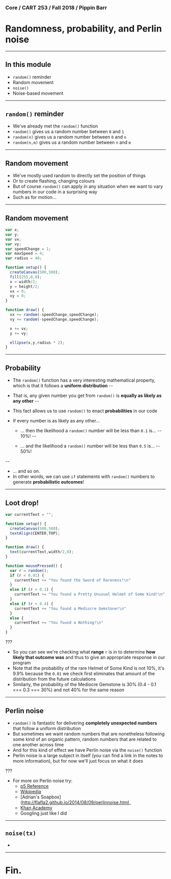 ### Core / CART 253 / Fall 2018 / Pippin Barr

# Randomness, probability, and Perlin noise

---

## In this module

- `random()` reminder
- Random movement
- `noise()`
- Noise-based movement

---

## `random()` reminder

- We've already met the `random()` function
- `random()` gives us a random number between `0` and `1`
- `random(n)` gives us a random number between `0` and `n`
- `random(n,m)` gives us a random number between `n` and `m`

---

## Random movement

- We've mostly used random to directly set the position of things
- Or to create flashing, changing colours
- But of course `random()` can apply in any situation when we want to vary numbers in our code in a surprising way
- Such as for motion...

---

## Random movement

```javascript
var x;
var y;
var vx;
var vy;
var speedChange = 1;
var maxSpeed = 4;
var radius = 40;

function setup() {
  createCanvas(500,500);
  fill(255,0,0);
  x = width/2;
  y = height/2;
  vx = 0;
  vy = 0;
}

function draw() {
  vx += random(-speedChange,speedChange);
  vy += random(-speedChange,speedChange);

  x += vx;
  y += vy;

  ellipse(x,y,radius * 2);
}
```

---

## Probability

- The `random()` function has a very interesting mathematical property, which is that it follows a __uniform distribution__
--

- That is, any given number you get from `random()` is __equally as likely as any other__
--

- This fact allows us to use `random()` to enact __probabilities__ in our code
- If every number is as likely as any other...
  - ... then the likelihood a `random()` number will be less than `0.1` is...
--
 10%!
--

  - ... and the likelihood a `random()` number will be less than `0.5` is...
--
 50%!

--
  - ... and so on.
- In other words, we can use `if` statements with `random()` numbers to generate __probabilistic outcomes__!

---

## Loot drop!

```javascript
var currentText = "";

function setup() {
  createCanvas(500,500);
  textAlign(CENTER,TOP);
}

function draw() {
  text(currentText,width/2,0);
}

function mousePressed() {
  var r = random();
  if (r < 0.01) {
    currentText += "You found the Sword of Rareness!\n"
  }
  else if (r < 0.1) {
    currentText += "You found a Pretty Unusual Helmet of Some Kind!\n";
  }
  else if (r < 0.4) {
    currentText += "You found a Mediocre Gemstone!\n"
  }
  else {
    currentText += "You found a Nothing!\n"
  }
}
```

???

- So you can see we're checking what __range__ `r` is in to determine __how likely that outcome was__ and thus to give an appropriate response in our program
- Note that the probability of the rare Helmet of Some Kind is not 10%, it's 9.9% because the `0.01` we check first eliminates that amount of the distribution from the future calculations
- Similarly, the probability of the Mediocre Gemstone is 30% (0.4 - 0.1 === 0.3 === 30%) and not 40% for the same reason

---

## Perlin noise

- `random()` is fantastic for delivering __completely unexpected numbers__ that follow a uniform distribution
- But sometimes we want random numbers that are nonetheless following some kind of an organic pattern, random numbers that are related to one another across time
- And for this kind of effect we have Perlin noise via the `noise()` function
- Perlin noise is a large subject in itself (you can find a link in the notes to more information), but for now we'll just focus on what it does

???

- For more on Perlin noise try:
  - [p5 Reference](https://p5js.org/reference/#/p5/noise)
  - [Wikipedia](https://en.wikipedia.org/wiki/Perlin_noise)
  - [Adrian's Soapbox](http://flafla2.github.io/2014/08/09/perlinnoise.html_
  - [Khan Academy](https://www.khanacademy.org/computing/computer-programming/programming-natural-simulations/programming-noise/a/perlin-noise)
  - Googling just like I did

---

## `noise(tx)`

-



---

# Fin.
